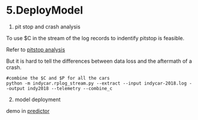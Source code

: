 5.DeployModel
====================

1. pit stop and crash analysis

To use $C in the stream of the log records to indentify pitstop is feasible.

Refer to [pitstop analysis](pitstop_crash_data_analysis.md)

But it is hard to tell the differences between data loss and the aftermath of a crash.

```
#combine the $C and $P for all the cars
python -m indycar.rplog_stream.py --extract --input indycar-2018.log --output indy2018 --telemetry --combine_c

```

2. model deployment 

demo in [predictor](predictor/)
